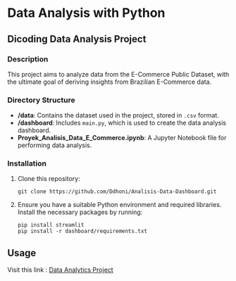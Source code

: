 # Data Analysis with Python

## Dicoding Data Analysis Project

### Description

This project aims to analyze data from the E-Commerce Public Dataset, with the ultimate goal of deriving insights from Brazilian E-Commerce data.

### Directory Structure

- **/data**: Contains the dataset used in the project, stored in `.csv` format.
- **/dashboard**: Includes `main.py`, which is used to create the data analysis dashboard.
- **Proyek_Analisis_Data_E_Commerce.ipynb**: A Jupyter Notebook file for performing data analysis.

### Installation

1. Clone this repository:

   ```shell
   git clone https://github.com/Ddhoni/Analisis-Data-Dashboard.git

2. Ensure you have a suitable Python environment and required libraries. Install the necessary packages by running:
      ```shell
   pip install streamlit
   pip install -r dashboard/requirements.txt
   ```

## Usage
Visit this link : [Data Analytics Project](https://dashboard-ecommerce-brazil.streamlit.app/)
